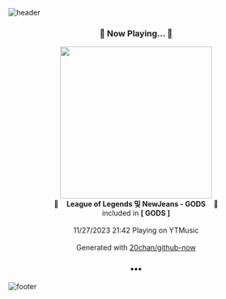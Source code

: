 ![header](https://capsule-render.vercel.app/api?type=wave&height=170&section=header&fontColor=090707&fontAlignX=45&fontAlignY=65&fontSize=100)

<h3 align="center">🎵 Now Playing... 🎵</h3>
<p align="center">
  <a href="https://music.youtube.com/watch?v=jdzKPUhXa-o">
    <img width="300" src="https://lh3.googleusercontent.com/T7zV1U9DY4QyX1-LRMh82bdLy4vzWszPdjassPk-gCJ5WaUFekhqCvOllR2txyn-LKyuUEj8t607PeI">
  </a>
  <br>
  🎵&nbsp&nbsp&nbsp <b>League of Legends 및 NewJeans - GODS</b> &nbsp&nbsp&nbsp🎵
  <br>
  included in <b>[ GODS ]</b>
  
  <br />
  <br />
  11/27/2023 21:42 Playing on YTMusic
  <br />
  <br />
  Generated with <a href="https://github.com/20chan/github-now">20chan/github-now</a>
</p>

<h3 align="center">•••</h3>

![footer](https://capsule-render.vercel.app/api?type=wave&height=150&section=footer)
